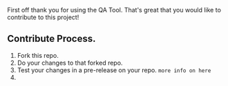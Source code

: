 First off thank you for using the QA Tool.
That's great that you would like to contribute to this project!

## Contribute Process.
1. Fork this repo.
2. Do your changes to that forked repo.
3. Test your changes in a pre-release on your repo.  ```more info on here``` 
4. 
